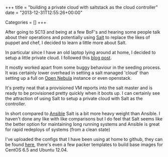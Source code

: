 +++
title = "building a private cloud with saltstack as the cloud controller"
date = "2013-12-31T12:55:26+00:00"


Categories = []
+++

After going to SC13 and being at a few BoF's and hearing
some people talk about their operations and potentially using
[Salt](http://www.saltstack.com/) to replace the likes of puppet and chef,
I decided to learn a little more about Salt.

In particular since I have an old laptop lying around at
home, I decided to setup a little private cloud. I followed this [blog
post](http://www.saltstack.com/salt-blog/2013/11/19/cloud-making-doesnt-have-to-be-so-hard-salt-virt-tutorial).

It mostly worked apart from some buggy behaviour in the seeding
process. It was certainly lower overhead in setting a salt managed
'cloud' than setting up a full on [Open Nebula](http://opennebula.org/)
instance or even openstack.

It's pretty neat that a provisioned VM reports into the salt master
and is ready to be provisioned pretty quickly when it boots up. I can
certainly see the attraction of using Salt to setup a private cloud with
Salt as the controller.

In short compared to [Ansible](http://www.ansibleworks.com/) Salt is a
bit more heavy weight than Ansible. I haven't done any like with like
comparisons but I do feel that Salt seems like the better option for
maintaining long running systems and Ansible is great for rapid redeploys
of systems (from a clean state)

I've uploaded the configs that I have been using at home to github, they
can be found [here](https://github.com/jcftang/salt-virt), there's even a
few packer templates to build base images for CentOS 6.5 and Ubuntu 12.04.
